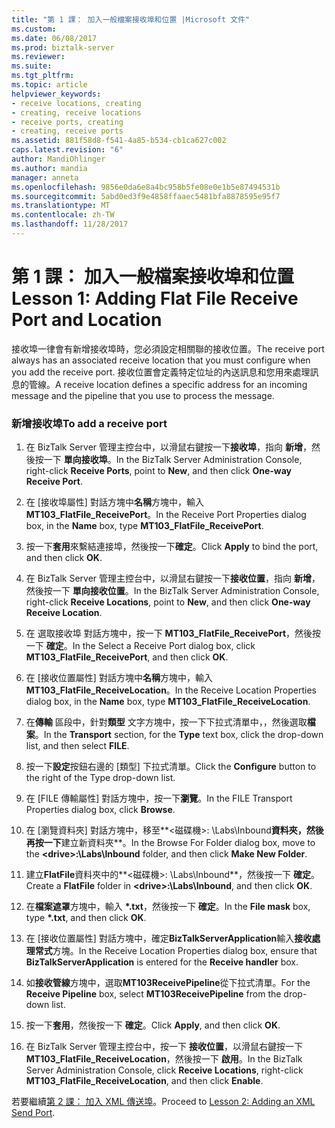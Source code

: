 ```yaml
---
title: "第 1 課： 加入一般檔案接收埠和位置 |Microsoft 文件"
ms.custom: 
ms.date: 06/08/2017
ms.prod: biztalk-server
ms.reviewer: 
ms.suite: 
ms.tgt_pltfrm: 
ms.topic: article
helpviewer_keywords:
- receive locations, creating
- creating, receive locations
- receive ports, creating
- creating, receive ports
ms.assetid: 881f58d8-f541-4a85-b534-cb1ca627c002
caps.latest.revision: "6"
author: MandiOhlinger
ms.author: mandia
manager: anneta
ms.openlocfilehash: 9856e0da6e8a4bc958b5fe08e0e1b5e87494531b
ms.sourcegitcommit: 5abd0ed3f9e4858ffaaec5481bfa8878595e95f7
ms.translationtype: MT
ms.contentlocale: zh-TW
ms.lasthandoff: 11/28/2017
---
```

# <a name="lesson-1-adding-flat-file-receive-port-and-location"></a><span data-ttu-id="ac263-102">第 1 課： 加入一般檔案接收埠和位置</span><span class="sxs-lookup"><span data-stu-id="ac263-102">Lesson 1: Adding Flat File Receive Port and Location</span></span>
<span data-ttu-id="ac263-103">接收埠一律會有新增接收埠時，您必須設定相關聯的接收位置。</span><span class="sxs-lookup"><span data-stu-id="ac263-103">The receive port always has an associated receive location that you must configure when you add the receive port.</span></span> <span data-ttu-id="ac263-104">接收位置會定義特定位址的內送訊息和您用來處理訊息的管線。</span><span class="sxs-lookup"><span data-stu-id="ac263-104">A receive location defines a specific address for an incoming message and the pipeline that you use to process the message.</span></span>  
  
### <a name="to-add-a-receive-port"></a><span data-ttu-id="ac263-105">新增接收埠</span><span class="sxs-lookup"><span data-stu-id="ac263-105">To add a receive port</span></span>  
  
1.  <span data-ttu-id="ac263-106">在 BizTalk Server 管理主控台中，以滑鼠右鍵按一下**接收埠**，指向 **新增**，然後按一下 **單向接收埠**。</span><span class="sxs-lookup"><span data-stu-id="ac263-106">In the BizTalk Server Administration Console, right-click **Receive Ports**, point to **New**, and then click **One-way Receive Port**.</span></span>  
  
2.  <span data-ttu-id="ac263-107">在 [接收埠屬性] 對話方塊中**名稱**方塊中，輸入**MT103_FlatFile_ReceivePort**。</span><span class="sxs-lookup"><span data-stu-id="ac263-107">In the Receive Port Properties dialog box, in the **Name** box, type **MT103_FlatFile_ReceivePort**.</span></span>  
  
3.  <span data-ttu-id="ac263-108">按一下**套用**來繫結連接埠，然後按一下**確定**。</span><span class="sxs-lookup"><span data-stu-id="ac263-108">Click **Apply** to bind the port, and then click **OK**.</span></span>  
  
4.  <span data-ttu-id="ac263-109">在 BizTalk Server 管理主控台中，以滑鼠右鍵按一下**接收位置**，指向 **新增**，然後按一下 **單向接收位置**。</span><span class="sxs-lookup"><span data-stu-id="ac263-109">In the BizTalk Server Administration Console, right-click **Receive Locations**, point to **New**, and then click **One-way Receive Location**.</span></span>  
  
5.  <span data-ttu-id="ac263-110">在 選取接收埠 對話方塊中，按一下  **MT103_FlatFile_ReceivePort**，然後按一下 **確定**。</span><span class="sxs-lookup"><span data-stu-id="ac263-110">In the Select a Receive Port dialog box, click **MT103_FlatFile_ReceivePort**, and then click **OK**.</span></span>  
  
6.  <span data-ttu-id="ac263-111">在 [接收位置屬性] 對話方塊中**名稱**方塊中，輸入**MT103_FlatFile_ReceiveLocation**。</span><span class="sxs-lookup"><span data-stu-id="ac263-111">In the Receive Location Properties dialog box, in the **Name** box, type **MT103_FlatFile_ReceiveLocation**.</span></span>  
  
7.  <span data-ttu-id="ac263-112">在**傳輸** 區段中，針對**類型** 文字方塊中，按一下下拉式清單中，，然後選取**檔案**。</span><span class="sxs-lookup"><span data-stu-id="ac263-112">In the **Transport** section, for the **Type** text box, click the drop-down list, and then select **FILE**.</span></span>  
  
8.  <span data-ttu-id="ac263-113">按一下**設定**按鈕右邊的 [類型] 下拉式清單。</span><span class="sxs-lookup"><span data-stu-id="ac263-113">Click the **Configure** button to the right of the Type drop-down list.</span></span>  
  
9. <span data-ttu-id="ac263-114">在 [FILE 傳輸屬性] 對話方塊中，按一下**瀏覽**。</span><span class="sxs-lookup"><span data-stu-id="ac263-114">In the FILE Transport Properties dialog box, click **Browse**.</span></span>  
  
10. <span data-ttu-id="ac263-115">在 [瀏覽資料夾] 對話方塊中，移至**\<磁碟機\>: \Labs\Inbound**資料夾，然後再按一下**建立新資料夾**。</span><span class="sxs-lookup"><span data-stu-id="ac263-115">In the Browse For Folder dialog box, move to the **\<drive\>:\Labs\Inbound** folder, and then click **Make New Folder**.</span></span>  
  
11. <span data-ttu-id="ac263-116">建立**FlatFile**資料夾中的**\<磁碟機\>: \Labs\Inbound**，然後按一下 **確定**。</span><span class="sxs-lookup"><span data-stu-id="ac263-116">Create a **FlatFile** folder in **\<drive\>:\Labs\Inbound**, and then click **OK**.</span></span>  
  
12. <span data-ttu-id="ac263-117">在**檔案遮罩**方塊中，輸入 **\*.txt**，然後按一下 **確定**。</span><span class="sxs-lookup"><span data-stu-id="ac263-117">In the **File mask** box, type **\*.txt**, and then click **OK**.</span></span>  
  
13. <span data-ttu-id="ac263-118">在 [接收位置屬性] 對話方塊中，確定**BizTalkServerApplication**輸入**接收處理常式**方塊。</span><span class="sxs-lookup"><span data-stu-id="ac263-118">In the Receive Location Properties dialog box, ensure that **BizTalkServerApplication** is entered for the **Receive handler** box.</span></span>  
  
14. <span data-ttu-id="ac263-119">如**接收管線**方塊中，選取**MT103ReceivePipeline**從下拉式清單。</span><span class="sxs-lookup"><span data-stu-id="ac263-119">For the **Receive Pipeline** box, select **MT103ReceivePipeline** from the drop-down list.</span></span>  
  
15. <span data-ttu-id="ac263-120">按一下**套用**，然後按一下 **確定**。</span><span class="sxs-lookup"><span data-stu-id="ac263-120">Click **Apply**, and then click **OK**.</span></span>  
  
16. <span data-ttu-id="ac263-121">在 BizTalk Server 管理主控台中，按一下 **接收位置**，以滑鼠右鍵按一下**MT103_FlatFile_ReceiveLocation**，然後按一下 **啟用**。</span><span class="sxs-lookup"><span data-stu-id="ac263-121">In the BizTalk Server Administration Console, click **Receive Locations**, right-click **MT103_FlatFile_ReceiveLocation**, and then click **Enable**.</span></span>  
  
 <span data-ttu-id="ac263-122">若要繼續[第 2 課： 加入 XML 傳送埠](../../adapters-and-accelerators/accelerator-swift/lesson-2-adding-an-xml-send-port.md)。</span><span class="sxs-lookup"><span data-stu-id="ac263-122">Proceed to [Lesson 2: Adding an XML Send Port](../../adapters-and-accelerators/accelerator-swift/lesson-2-adding-an-xml-send-port.md).</span></span>